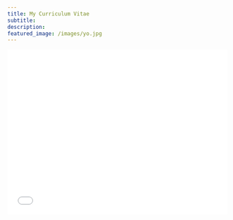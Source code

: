 ```yaml
---
title: My Curriculum Vitae
subtitle: 
description: 
featured_image: /images/yo.jpg
---
```


<embed src="CV_2021.pdf" style="vertical-align: middle;" width="500" height="375" type="application/pdf">
